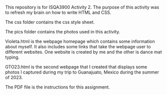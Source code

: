 This repository is for ISQA3900 Activity 2. The purpose of this activity was to refresh my brain on how to write
HTML and CSS. 


The css folder contains the css style sheet. 

The pics folder contains the photos used in this activity. 

Violeta.html is the webpage homepage which contains some information about myself. It also includes some links that
take the webpage user to different websites. One website is created by me and the other is dance mat typing. 

GTO23.html is the second webpage that I created that displays some photos I captured during my trip to Guanajuato,
Mexico during the summer of 2023. 

The PDF file is the instructions for this assignment. 
